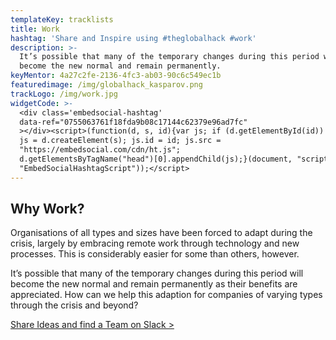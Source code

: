 ```yaml
---
templateKey: tracklists
title: Work
hashtag: 'Share and Inspire using #theglobalhack #work'
description: >-
  It’s possible that many of the temporary changes during this period will
  become the new normal and remain permanently.
keyMentor: 4a27c2fe-2136-4fc3-ab03-90c6c549ec1b
featuredimage: /img/globalhack_kasparov.png
trackLogo: /img/work.jpg
widgetCode: >-
  <div class='embedsocial-hashtag'
  data-ref="0755063761f18fda9b08c17144c62379e96ad7fc"
  ></div><script>(function(d, s, id){var js; if (d.getElementById(id)) {return;}
  js = d.createElement(s); js.id = id; js.src =
  "https://embedsocial.com/cdn/ht.js";
  d.getElementsByTagName("head")[0].appendChild(js);}(document, "script",
  "EmbedSocialHashtagScript"));</script>
---
```

## Why Work?

Organisations of all types and sizes have been forced to adapt during the crisis, largely by embracing remote work through technology and new processes. This is considerably easier for some than others, however.

It’s possible that many of the temporary changes during this period will become the new normal and remain permanently as their benefits are appreciated. How can we help this adaption for companies of varying types through the crisis and beyond?

[Share Ideas and find a Team on Slack >](https://join.slack.com/t/theglobalhack/shared_invite/zt-cuprrpvm-_JnVgAFazJxFmr4Tc0dZXw)